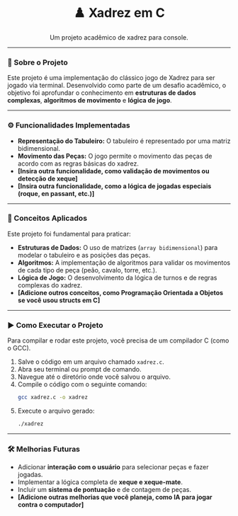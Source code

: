 <h1 align="center">♟️ Xadrez em C</h1>

<p align="center">
  Um projeto acadêmico de xadrez para console.
</p>

---

### 📜 Sobre o Projeto

Este projeto é uma implementação do clássico jogo de Xadrez para ser jogado via terminal. Desenvolvido como parte de um desafio acadêmico, o objetivo foi aprofundar o conhecimento em **estruturas de dados complexas**, **algoritmos de movimento** e **lógica de jogo**.

---

### ⚙️ Funcionalidades Implementadas

* **Representação do Tabuleiro:** O tabuleiro é representado por uma matriz bidimensional.
* **Movimento das Peças:** O jogo permite o movimento das peças de acordo com as regras básicas do xadrez.
* **[Insira outra funcionalidade, como validação de movimentos ou detecção de xeque]**
* **[Insira outra funcionalidade, como a lógica de jogadas especiais (roque, en passant, etc.)]**

---

### 🧠 Conceitos Aplicados

Este projeto foi fundamental para praticar:

* **Estruturas de Dados:** O uso de matrizes (`array bidimensional`) para modelar o tabuleiro e as posições das peças.
* **Algoritmos:** A implementação de algoritmos para validar os movimentos de cada tipo de peça (peão, cavalo, torre, etc.).
* **Lógica de Jogo:** O desenvolvimento da lógica de turnos e de regras complexas do xadrez.
* **[Adicione outros conceitos, como Programação Orientada a Objetos se você usou structs em C]**

---

### ▶️ Como Executar o Projeto

Para compilar e rodar este projeto, você precisa de um compilador C (como o GCC).

1.  Salve o código em um arquivo chamado `xadrez.c`.
2.  Abra seu terminal ou prompt de comando.
3.  Navegue até o diretório onde você salvou o arquivo.
4.  Compile o código com o seguinte comando:
    ```bash
    gcc xadrez.c -o xadrez
    ```
5.  Execute o arquivo gerado:
    ```bash
    ./xadrez
    ```

---

### 🛠️ Melhorias Futuras

* Adicionar **interação com o usuário** para selecionar peças e fazer jogadas.
* Implementar a lógica completa de **xeque e xeque-mate**.
* Incluir um **sistema de pontuação** e de contagem de peças.
* **[Adicione outras melhorias que você planeja, como IA para jogar contra o computador]**